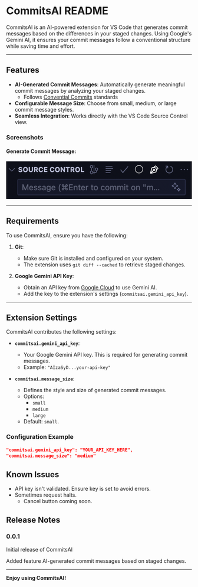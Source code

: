 # CommitsAI README

CommitsAI is an AI-powered extension for VS Code that generates commit messages based on the differences in your staged changes. Using Google's Gemini AI, it ensures your commit messages follow a conventional structure while saving time and effort.

---

## Features

- **AI-Generated Commit Messages**: Automatically generate meaningful commit messages by analyzing your staged changes.
  - Follows [Convential Commits](https://www.conventionalcommits.org/en/v1.0.0/) standards
- **Configurable Message Size**: Choose from small, medium, or large commit message styles.
- **Seamless Integration**: Works directly with the VS Code Source Control view.

### Screenshots

#### Generate Commit Message:

![Generate Commit Message](/showcase.png)

---

## Requirements

To use CommitsAI, ensure you have the following:

1. **Git**:

   - Make sure Git is installed and configured on your system.
   - The extension uses `git diff --cached` to retrieve staged changes.

2. **Google Gemini API Key**:
   - Obtain an API key from [Google Cloud](https://cloud.google.com/ai) to use Gemini AI.
   - Add the key to the extension's settings (`commitsai.gemini_api_key`).

---

## Extension Settings

CommitsAI contributes the following settings:

- **`commitsai.gemini_api_key`**:

  - Your Google Gemini API key. This is required for generating commit messages.
  - Example: `"AIzaSyD...your-api-key"`

- **`commitsai.message_size`**:
  - Defines the style and size of generated commit messages.
  - Options:
    - `small`
    - `medium`
    - `large`
  - Default: `small`.

### Configuration Example

```json
"commitsai.gemini_api_key": "YOUR_API_KEY_HERE",
"commitsai.message_size": "medium"
```

## Known Issues

- API key isn't validated. Ensure key is set to avoid errors.
- Sometimes request halts.
  - Cancel button coming soon.

## Release Notes

### 0.0.1

Initial release of CommitsAI

Added feature AI-generated commit messages based on staged changes.

---

**Enjoy using CommitsAI!**
